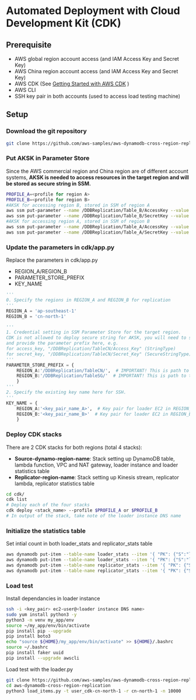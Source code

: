 # Automated Deployment with Cloud Development Kit (CDK)

## Prerequisite

- AWS global region account access (and IAM Access Key and Secret Key)
- AWS China region account access (and IAM Access Key and Secret Key)
- AWS CDK (See [Getting Started with AWS CDK](https://docs.aws.amazon.com/cdk/latest/guide/getting_started.html) )
- AWS CLI
- SSH key pair in both accounts (used to access load testing machine)

## Setup

### Download the git repository

```bash
git clone https://github.com/aws-samples/aws-dynamodb-cross-region-replication.git
```

### Put AKSK in Parameter Store

Since the AWS commercial region and China region are of different account systems, **AKSK is needed to access resources in the target region and will be stored as secure string in SSM.**

```bash
PROFILE_A=<profile for region A>
PROFILE_B=<profile for region B>
#AKSK for accessing region B, stored in SSM of region A
aws ssm put-parameter --name /DDBReplication/Table_B/AccessKey --value <access_key> --type String --profile $PROFILE_A 
aws ssm put-parameter --name /DDBReplication/Table_B/SecretKey --value <secret_key> --type SecureString --profile $PROFILE_A 
#AKSK for accessing region A, stored in SSM of region B
aws ssm put-parameter --name /DDBReplication/Table_A/AccessKey --value <access_key> --type String --profile $PROFILE_B 
aws ssm put-parameter --name /DDBReplication/Table_A/SecretKey --value <secret_key> --type SecureString --profile $PROFILE_B
```

### Update the parameters in cdk/app.py

Replace the parameters in cdk/app.py

- REGION_A/REGION_B 
- PARAMETER_STORE_PREFIX
- KEY_NAME 

```python
'''
0. Specify the regions in REGION_A and REGION_B for replication
'''
REGION_A = 'ap-southeast-1'
REGION_B = 'cn-north-1'

'''
1. Credential setting in SSM Parameter Store for the target region. 
CDK is not allowed to deploy secure string for AKSK, you will need to set up parameter store in SSM manually
and provide the parameter prefix here, e.g.
for access_key, "/DDBReplication/TableCN/Access_Key" (StringType)
for secret_key, "/DDBReplication/TableCN/Secret_Key" (SecureStringType)
'''
PARAMETER_STORE_PREFIX = {
    REGION_A:'/DDBReplication/TableCN/',  # IMPORTANT! This is path to the AKSK to access REGION_B
    REGION_B:'/DDBReplication/TableSG/'  # IMPORTANT! This is path to the AKSK to access REGION_A
    }
'''
2. Specify the existing key name here for SSH. 
'''
KEY_NAME = {
    REGION_A:'<key_pair_name_A>',  # Key pair for loader EC2 in REGION_A
    REGION_B:'<key_pair_name_B>'  # Key pair for loader EC2 in REGION_B
    }
```

### Deploy CDK stacks

There are 2 CDK stacks for both regions (total 4 stacks): 

- **Source-dynamo-region-name**: Stack setting up DynamoDB table, lambda function, VPC and NAT gateway, loader instance and loader statistics table
- **Replicator-region-name**: Stack setting up Kinesis stream, replicator lambda, replicator statistics table

```bash
cd cdk/
cdk list
# Deploy each of the four stacks
cdk deploy <stack_name> --profile $PROFILE_A or $PROFILE_B
# In output of the stack, take note of the loader instance DNS name
```

### Initialize the statistics table

Set intial count in both loader_stats and replicator_stats table

```bash
aws dynamodb put-item --table-name loader_stats --item '{ "PK": {"S":"loaded_count"}, "cnt": {"N":"0"}}' --profile $PROFILE_A
aws dynamodb put-item --table-name loader_stats --item '{ "PK": {"S":"loaded_count"}, "cnt": {"N":"0"}}' --profile $PROFILE_B
aws dynamodb put-item --table-name replicator_stats --item '{ "PK": {"S":"replicated_count"}, "cnt": {"N":"0"}}' --profile $PROFILE_A
aws dynamodb put-item --table-name replicator_stats --item '{ "PK": {"S":"replicated_count"}, "cnt": {"N":"0"}}' --profile $PROFILE_B
```

### Load test

Install dependancies in loader instance

```bash
ssh -i <key_pair> ec2-user@<loader instance DNS name>
sudo yum install python3 -y
python3 -m venv my_app/env
source ~/my_app/env/bin/activate
pip install pip --upgrade
pip install boto3
echo "source ${HOME}/my_app/env/bin/activate" >> ${HOME}/.bashrc
source ~/.bashrc
pip install faker uuid
pip install --upgrade awscli
```

Load test with the loader.py

```bash
git clone https://github.com/aws-samples/aws-dynamodb-cross-region-replication.git
cd aws-dynamodb-cross-region-replication
python3 load_items.py -t user_cdk-cn-north-1 -r cn-north-1 -n 10000
```

